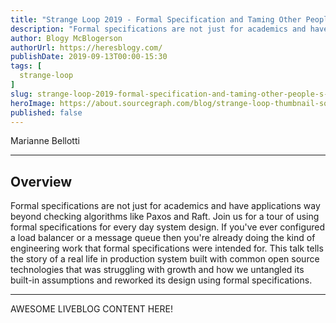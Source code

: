 ```yaml
---
title: "Strange Loop 2019 - Formal Specification and Taming Other People's Tech"
description: "Formal specifications are not just for academics and have applications way beyond checking algorithms like Paxos and Raft. Join us for a tour of using formal specifications for every day system design. If you've ever configured a load balancer or a message queue then you're already doing the kind of engineering work that formal specifications were intended for. This talk tells the story of a real life in production system built with common open source technologies that was struggling with growth and how we untangled its built-in assumptions and reworked its design using formal specifications."
author: Blogy McBlogerson
authorUrl: https://heresblogy.com/
publishDate: 2019-09-13T00:00-15:30
tags: [
  strange-loop
]
slug: strange-loop-2019-formal-specification-and-taming-other-people-s-tech
heroImage: https://about.sourcegraph.com/blog/strange-loop-thumbnail-square-v2.jpg
published: false
---
```


<div className="container p-0 liveblog-presenters d-flex w-100 text-center">
  <div className="row m-0 w-100">
      <p className=" mr-12 m-0 w-100">
        <span className="liveblog-presenters__name">Marianne Bellotti</span>
        <a href="https://twitter.com/bellmar" target="_blank" title="Twitter"><i className="fa fa-twitter pr-2"></i></a>
        <a href="https://github.com/mbellotti" target="_blank" title="GitHub"><i className="fa fa-github pr-2"></i></a>
        <a href="https://medium.com/@bellmar" target="_blank" title="Speaker's site"><i className="fa fa-globe pr-2"></i></a>
      </p>
  </div>
</div>

---

## Overview

Formal specifications are not just for academics and have applications way beyond checking algorithms like Paxos and Raft. Join us for a tour of using formal specifications for every day system design. If you've ever configured a load balancer or a message queue then you're already doing the kind of engineering work that formal specifications were intended for. This talk tells the story of a real life in production system built with common open source technologies that was struggling with growth and how we untangled its built-in assumptions and reworked its design using formal specifications.

---

AWESOME LIVEBLOG CONTENT HERE!
